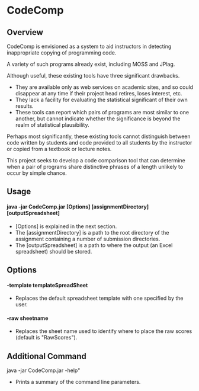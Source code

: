 # CodeComp
## Overview
CodeComp is envisioned as a system to aid instructors in detecting inappropriate copying of programming code.

A variety of such programs already exist, including MOSS and JPlag.

Although useful, these existing tools have three significant drawbacks.

* They are available only as web services on academic sites, and so could disappear at any time if their project head retires, loses interest, etc.
* They lack a facility for evaluating the statistical significant of their own results.
* These tools can report which pairs of programs are most similar to one another, but cannot indicate whether the significance is beyond the realm of statistical plausibility.

Perhaps most significantly, these existing tools cannot distinguish between code written by students and code provided to all students by the instructor or copied from a textbook or lecture notes.

This project seeks to develop a code comparison tool that can determine when a pair of programs share distinctive phrases of a length unlikely to occur by simple chance.

## Usage
#### java -jar CodeComp.jar [Options] [assignmentDirectory] [outputSpreadsheet]
* [Options] is explained in the next section.
* The [assignmentDirectory] is a path to the root directory of the assignment containing a number of submission directories.
* The [outputSpreadsheet] is a path to where the output (an Excel spreadsheet) should be stored.

## Options
#### -template templateSpreadSheet
* Replaces the default spreadsheet template with one specified by the user.

#### -raw sheetname
* Replaces the sheet name used to identify where to place the raw scores (default is "RawScores").

## Additional Command
java -jar CodeComp.jar -help"
* Prints a summary of the command line parameters.